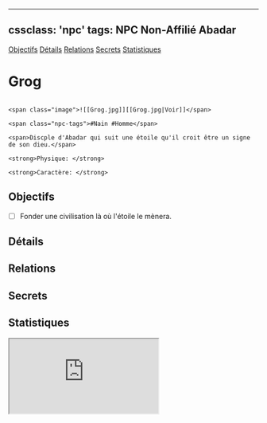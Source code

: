 
---
cssclass: 'npc'
tags: NPC Non-Affilié Abadar
---
<span class="nav">[Objectifs](#Objectifs) [Détails](#Détails)  [Relations](#Relations) [Secrets](#Secrets) [Statistiques](#Statistiques)</span>

# Grog
```ad-desc

<span class="image">![[Grog.jpg]][[Grog.jpg|Voir]]</span>

<span class="npc-tags">#Nain #Homme</span>

<span>Discple d'Abadar qui suit une étoile qu'il croit être un signe de son dieu.</span>

<strong>Physique: </strong>

<strong>Caractère: </strong>

```

## Objectifs
- [ ] Fonder une civilisation là où l'étoile le mènera.

## Détails

## Relations

## Secrets

## Statistiques
<iframe class="embedded-statblock" src="https://pathfinderdashboard.com/Creatures/Prophet.html"></iframe>